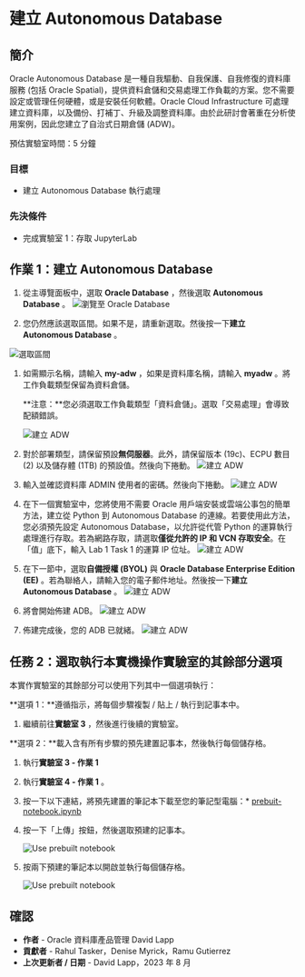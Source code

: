 # 建立 Autonomous Database

## 簡介

Oracle Autonomous Database 是一種自我驅動、自我保護、自我修復的資料庫服務 (包括 Oracle Spatial)，提供資料倉儲和交易處理工作負載的方案。您不需要設定或管理任何硬體，或是安裝任何軟體。Oracle Cloud Infrastructure 可處理建立資料庫，以及備份、打補丁、升級及調整資料庫。由於此研討會著重在分析使用案例，因此您建立了自治式日期倉儲 (ADW)。

預估實驗室時間：5 分鐘

### 目標

*   建立 Autonomous Database 執行處理

### 先決條件

*   完成實驗室 1：存取 JupyterLab

## 作業 1：建立 Autonomous Database

1.  從主導覽面板中，選取 **Oracle Database** ，然後選取 **Autonomous Database** 。 ![瀏覽至 Oracle Database](images/adb-01.png)
    
2.  您仍然應該選取區間。如果不是，請重新選取。然後按一下**建立 Autonomous Database** 。
    

![選取區間](images/adb-02.png)

1.  如需顯示名稱，請輸入 **my-adw** ，如果是資料庫名稱，請輸入 **myadw** 。將工作負載類型保留為資料倉儲。
    
    **注意：**您必須選取工作負載類型「資料倉儲」。選取「交易處理」會導致配額錯誤。
    
    ![建立 ADW](images/adb-03.png)
    
2.  對於部署類型，請保留預設**無伺服器**。此外，請保留版本 (19c)、ECPU 數目 (2) 以及儲存體 (1TB) 的預設值。然後向下捲動。 ![建立 ADW](images/adb-04.png)
    
3.  輸入並確認資料庫 ADMIN 使用者的密碼。然後向下捲動。 ![建立 ADW](images/adb-05.png)
    
4.  在下一個實驗室中，您將使用不需要 Oracle 用戶端安裝或雲端公事包的簡單方法，建立從 Python 到 Autonomous Database 的連線。若要使用此方法，您必須預先設定 Autonomous Database，以允許從代管 Python 的運算執行處理進行存取。若為網路存取，請選取**僅從允許的 IP 和 VCN 存取安全**。在「值」底下，輸入 Lab 1 Task 1 的運算 IP 位址。 ![建立 ADW](images/adb-07.png)
    
5.  在下一節中，選取**自備授權 (BYOL)** 與 **Oracle Database Enterprise Edition (EE)** 。若為聯絡人，請輸入您的電子郵件地址。然後按一下**建立 Autonomous Database** 。 ![建立 ADW](images/adb-08.png)
    
6.  將會開始佈建 ADB。 ![建立 ADW](images/adb-09.png)
    
7.  佈建完成後，您的 ADB 已就緒。 ![建立 ADW](images/adb-10.png)
    

## 任務 2：選取執行本實機操作實驗室的其餘部分選項

本實作實驗室的其餘部分可以使用下列其中一個選項執行：

**選項 1：**遵循指示，將每個步驟複製 / 貼上 / 執行到記事本中。

1.  繼續前往**實驗室 3** ，然後進行後續的實驗室。

**選項 2：**載入含有所有步驟的預先建置記事本，然後執行每個儲存格。

1.  執行**實驗室 3 - 作業 1**
    
2.  執行**實驗室 4 - 作業 1** 。
    
3.  按一下以下連結，將預先建置的筆記本下載至您的筆記型電腦：\* [prebuit-notebook.ipynb](../access-jupyterlab/files/prebuilt-notebook.ipynb)
    
4.  按一下「上傳」按鈕，然後選取預建的記事本。
    

     ![Use prebuilt notebook](./images/prebuilt-nb-01.png)
    

5.  按兩下預建的筆記本以開啟並執行每個儲存格。

     ![Use prebuilt notebook](./images/prebuilt-nb-02.png)
    

## 確認

*   **作者** - Oracle 資料庫產品管理 David Lapp
*   **貢獻者** - Rahul Tasker，Denise Myrick，Ramu Gutierrez
*   **上次更新者 / 日期** - David Lapp，2023 年 8 月